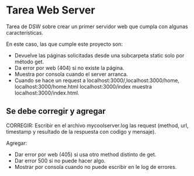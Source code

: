 # Tarea Web Server

Tarea de DSW sobre crear un primer servidor web que cumpla con algunas características.

En este caso, las que cumple este proyecto son:
* Devuelve las páginas solicitadas desde una subcarpeta static solo por método get.
* Da error por web (404) si no existe la página.
* Muestra por consola cuando el server arranca.
* Cuando se hace un request a localhost:3000/,localhost:3000/home, localhost:3000/home.html localhost:3000/index muestra localhost:3000/index.html.

## Se debe corregir y agregar
CORREGIR: Escribir en el archivo mycoolserver.log las request (method, url, timestamp y resultado de la respuesta con codigo y mensaje).

Agregar:
* Dar error por web (405) si usa otro method distinto de get.
* Dar error 500 si no puede hacer algo.
* Mostrar por consola cuando no puede escribir en le log de errores.

